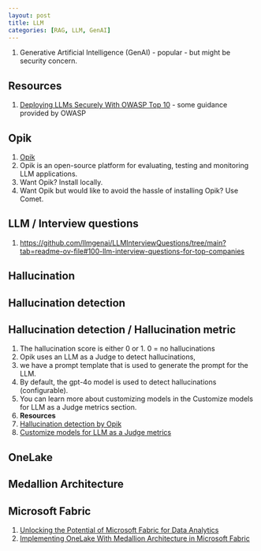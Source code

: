 ```yaml
---
layout: post
title: LLM
categories: [RAG, LLM, GenAI] 
---
```


1. Generative Artificial Intelligence (GenAI) - popular - but might be security concern. 


## Resources 
1. [Deploying LLMs Securely With OWASP Top 10](https://dzone.com/articles/deploying-llms-securely-with-owasp-top-10?edition=952907&utm_source=Sailthru&utm_medium=email&utm_campaign=DZone_DailyDigest_12.21.24&utm_term=dzone-daily-digest-active) - some guidance provided by OWASP 

## Opik 

1. [Opik](https://github.com/comet-ml/opik?utm_source=substack&utm_medium=email)
1. Opik is an open-source platform for evaluating, testing and monitoring LLM applications. 
1. Want Opik? Install locally. 
1. Want Opik but would like to avoid the hassle of installing Opik? Use Comet. 


## LLM / Interview questions 

1. https://github.com/llmgenai/LLMInterviewQuestions/tree/main?tab=readme-ov-file#100-llm-interview-questions-for-top-companies




## Hallucination 

## Hallucination detection 


## Hallucination detection / Hallucination metric 

1. The hallucination score is either 0 or 1. 0 = no hallucinations
1. Opik uses an LLM as a Judge to detect hallucinations, 
1. we have a prompt template that is used to generate the prompt for the LLM. 
1. By default, the gpt-4o model is used to detect hallucinations (configurable). 
1. You can learn more about customizing models in the Customize models for LLM as a Judge metrics section.
1. **Resources**
1. [Hallucination detection by Opik](https://www.comet.com/docs/opik/evaluation/metrics/hallucination/?from=llm&utm_source=opik&utm_medium=github&utm_content=hallucination_link&utm_campaign=opik)
1. [Customize models for LLM as a Judge metrics](https://www.comet.com/docs/opik/evaluation/metrics/custom_model)

## OneLake 

## Medallion Architecture


## Microsoft Fabric 

1. [Unlocking the Potential of Microsoft Fabric for Data Analytics](https://dzone.com/articles/empowering-insights-unleashing-the-potential-of-mi)
1. [Implementing OneLake With Medallion Architecture in Microsoft Fabric](https://dzone.com/articles/implementing-onelake-with-medallion-architecture?edition=952907&utm_source=Sailthru&utm_medium=email&utm_campaign=DZone_DailyDigest_12.21.24&utm_term=dzone-daily-digest-active)

